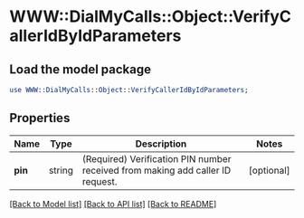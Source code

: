 # WWW::DialMyCalls::Object::VerifyCallerIdByIdParameters

## Load the model package
```perl
use WWW::DialMyCalls::Object::VerifyCallerIdByIdParameters;
```

## Properties
Name | Type | Description | Notes
------------ | ------------- | ------------- | -------------
**pin** | string | (Required)  Verification PIN number received from making add caller ID request. | [optional] 

[[Back to Model list]](../README.md#documentation-for-models) [[Back to API list]](../README.md#documentation-for-api-endpoints) [[Back to README]](../README.md)


